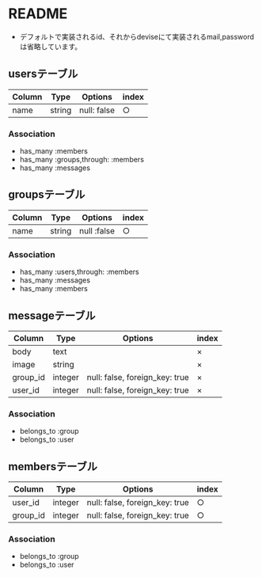 # README

* デフォルトで実装されるid、それからdeviseにて実装されるmail,passwordは省略しています。　


## usersテーブル
|Column|Type|Options|index|
|------|----|-------|-----|
|name|string|null: false|○|


### Association
- has_many :members
- has_many :groups,through: :members
- has_many :messages

## groupsテーブル
|Column|Type|Options|index|
|------|----|-------|-----|
|name|string|null :false|○|


### Association
- has_many :users,through: :members
- has_many :messages
- has_many :members


## messageテーブル
|Column|Type|Options|index|
|------|----|-------|-----|
|body|text|  |×|
|image|string| |×|
|group_id|integer|null: false, foreign_key: true|×|
|user_id|integer|null: false, foreign_key: true|×|


### Association

- belongs_to :group
- belongs_to :user


## membersテーブル
|Column|Type|Options|index|
|------|----|-------|-----|
|user_id|integer|null: false, foreign_key: true|○|
|group_id|integer|null: false, foreign_key: true|○|


### Association
- belongs_to :group
- belongs_to :user


